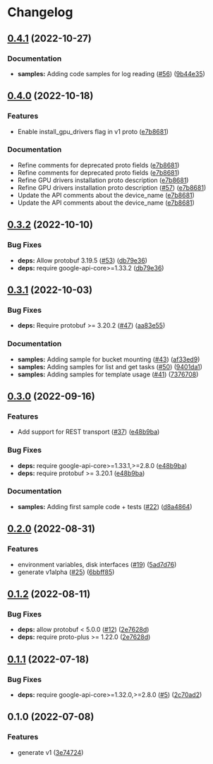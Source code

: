 # Changelog

## [0.4.1](https://github.com/googleapis/python-batch/compare/v0.4.0...v0.4.1) (2022-10-27)


### Documentation

* **samples:** Adding code samples for log reading ([#56](https://github.com/googleapis/python-batch/issues/56)) ([9b44e35](https://github.com/googleapis/python-batch/commit/9b44e35f3da228deae8815ba91a0710fea760b2b))

## [0.4.0](https://github.com/googleapis/python-batch/compare/v0.3.2...v0.4.0) (2022-10-18)


### Features

* Enable install_gpu_drivers flag in v1 proto ([e7b8681](https://github.com/googleapis/python-batch/commit/e7b868119425531b402240452af810d706662e80))


### Documentation

* Refine comments for deprecated proto fields ([e7b8681](https://github.com/googleapis/python-batch/commit/e7b868119425531b402240452af810d706662e80))
* Refine comments for deprecated proto fields ([e7b8681](https://github.com/googleapis/python-batch/commit/e7b868119425531b402240452af810d706662e80))
* Refine GPU drivers installation proto description ([e7b8681](https://github.com/googleapis/python-batch/commit/e7b868119425531b402240452af810d706662e80))
* Refine GPU drivers installation proto description ([#57](https://github.com/googleapis/python-batch/issues/57)) ([e7b8681](https://github.com/googleapis/python-batch/commit/e7b868119425531b402240452af810d706662e80))
* Update the API comments about the device_name ([e7b8681](https://github.com/googleapis/python-batch/commit/e7b868119425531b402240452af810d706662e80))
* Update the API comments about the device_name ([e7b8681](https://github.com/googleapis/python-batch/commit/e7b868119425531b402240452af810d706662e80))

## [0.3.2](https://github.com/googleapis/python-batch/compare/v0.3.1...v0.3.2) (2022-10-10)


### Bug Fixes

* **deps:** Allow protobuf 3.19.5 ([#53](https://github.com/googleapis/python-batch/issues/53)) ([db79e36](https://github.com/googleapis/python-batch/commit/db79e36e9c7193a5b81351b63eb7d4985fc981da))
* **deps:** require google-api-core&gt;=1.33.2 ([db79e36](https://github.com/googleapis/python-batch/commit/db79e36e9c7193a5b81351b63eb7d4985fc981da))

## [0.3.1](https://github.com/googleapis/python-batch/compare/v0.3.0...v0.3.1) (2022-10-03)


### Bug Fixes

* **deps:** Require protobuf &gt;= 3.20.2 ([#47](https://github.com/googleapis/python-batch/issues/47)) ([aa83e55](https://github.com/googleapis/python-batch/commit/aa83e556112d4649a7de59a91ae942830dde4688))


### Documentation

* **samples:** Adding sample for bucket mounting ([#43](https://github.com/googleapis/python-batch/issues/43)) ([af33ed9](https://github.com/googleapis/python-batch/commit/af33ed9ab12e7d72a21dab4f4fefb5f5104d0595))
* **samples:** Adding samples for list and get tasks ([#50](https://github.com/googleapis/python-batch/issues/50)) ([9401da1](https://github.com/googleapis/python-batch/commit/9401da162fcde57dcbf9aff97f289e2cffb3dc9f))
* **samples:** Adding samples for template usage ([#41](https://github.com/googleapis/python-batch/issues/41)) ([7376708](https://github.com/googleapis/python-batch/commit/73767084e1f63e68cb1ade22f390ef208017a6ac))

## [0.3.0](https://github.com/googleapis/python-batch/compare/v0.2.0...v0.3.0) (2022-09-16)


### Features

* Add support for REST transport ([#37](https://github.com/googleapis/python-batch/issues/37)) ([e48b9ba](https://github.com/googleapis/python-batch/commit/e48b9badf426683dc65c8ed3c570a9b5b44a119f))


### Bug Fixes

* **deps:** require google-api-core>=1.33.1,>=2.8.0 ([e48b9ba](https://github.com/googleapis/python-batch/commit/e48b9badf426683dc65c8ed3c570a9b5b44a119f))
* **deps:** require protobuf >= 3.20.1 ([e48b9ba](https://github.com/googleapis/python-batch/commit/e48b9badf426683dc65c8ed3c570a9b5b44a119f))


### Documentation

* **samples:** Adding first sample code + tests ([#22](https://github.com/googleapis/python-batch/issues/22)) ([d8a4864](https://github.com/googleapis/python-batch/commit/d8a4864133ad41e8dec11870ab4a1a9bbbca3292))

## [0.2.0](https://github.com/googleapis/python-batch/compare/v0.1.2...v0.2.0) (2022-08-31)


### Features

* environment variables, disk interfaces ([#19](https://github.com/googleapis/python-batch/issues/19)) ([5ad7d76](https://github.com/googleapis/python-batch/commit/5ad7d76b2c4835798c45ee5168834f22cd691edb))
* generate v1alpha ([#25](https://github.com/googleapis/python-batch/issues/25)) ([6bbff85](https://github.com/googleapis/python-batch/commit/6bbff8560eacd79787c8f4148a43fe116953c4d6))

## [0.1.2](https://github.com/googleapis/python-batch/compare/v0.1.1...v0.1.2) (2022-08-11)


### Bug Fixes

* **deps:** allow protobuf < 5.0.0 ([#12](https://github.com/googleapis/python-batch/issues/12)) ([2e7628d](https://github.com/googleapis/python-batch/commit/2e7628d1830d82217e72b7e4497bac96743bab3e))
* **deps:** require proto-plus >= 1.22.0 ([2e7628d](https://github.com/googleapis/python-batch/commit/2e7628d1830d82217e72b7e4497bac96743bab3e))

## [0.1.1](https://github.com/googleapis/python-batch/compare/v0.1.0...v0.1.1) (2022-07-18)


### Bug Fixes

* **deps:** require google-api-core>=1.32.0,>=2.8.0 ([#5](https://github.com/googleapis/python-batch/issues/5)) ([2c70ad2](https://github.com/googleapis/python-batch/commit/2c70ad23bc6366178ca8c9c86a1950a283641d9e))

## 0.1.0 (2022-07-08)


### Features

* generate v1 ([3e74724](https://github.com/googleapis/python-batch/commit/3e747247f0a5c7784ef216fccaedddddc45f0768))
